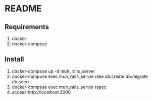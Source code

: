 # README

## Requirements
1. docker
1. docker-compose

## Install

1. docker-compose up -d muh_rails_server
1. docker-compose exec muh_rails_server rake db:create db:migrate db:seed
1. docker-compose exec muh_rails_server rspec
1. access http://localhost:3000

